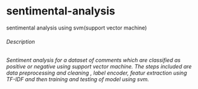 # sentimental-analysis
sentimental analysis using svm(support vector machine)
###### Description
*Sentiment analysis for a dataset of comments which are classified as positive or negative using support vector machine.*
*The steps included are data preprocessing and cleaning , label encoder, featur extraction using TF-IDF and then training and testing of model using svm.*

